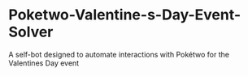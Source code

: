 # Poketwo-Valentine-s-Day-Event-Solver
A self-bot designed to automate interactions with Pokétwo for the Valentines Day event
